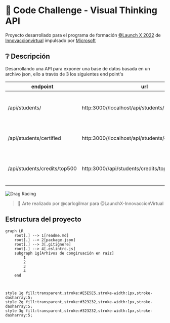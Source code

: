 # :rocket: Code Challenge - Visual Thinking API

Proyecto desarrollado para el programa de formación [©Launch X 2022](https://launchx.rocks/) de [Innovaccionvirtual](https://www.instagram.com/innovaccionvirtual/) impulsado por [Microsoft](https://www.microsoft.com/es-mx/)


## :grey_question: Descripción

Desarrollando una API para exponer una base de datos basada en un archivo json, ello a través de 3 los siguientes end point's

| endpoint | url | descripción |
| --- | --- | --- |
| /api/students/ | http:3000//localhost/api/students/ | Obtiene todos los estudiantes de la base de datos |
| /api/students/certified | http:3000//localhost/api/students/certifiedStudents/ | Obtiene los estudiantes que tengan certificación |
| /api/students/credits/top500 | http:3000//api/students/credits/top500 | Obtienes los estudiantes con credits mayor a 500 |

![Drag Racing](https://user-images.githubusercontent.com/17634377/165870375-fe5a730a-eada-4abe-ac9c-42334e003b18.png)
> :art: Arte realizado por @carlogilmar para @LaunchX-InnovaccionVirtual

## Estructura del proyecto

```mermaid
graph LR
    root[.] --> 1[readme.md]
    root[.] --> 2[package.json]
    root[.] --> 3[.gitignore]
    root[.] --> 4[.eslintrc.js]
    subgraph 1g[Arhivos de congiruación en raiz]
        1
        2
        3
        4
    end



style 1g fill:transparent,stroke:#E5E5E5,stroke-width:1px,stroke-dasharray:5;
style 2g fill:transparent,stroke:#323232,stroke-width:1px,stroke-dasharray:5;
style 3g fill:transparent,stroke:#323232,stroke-width:1px,stroke-dasharray:5;
```